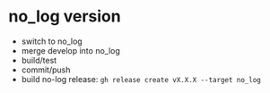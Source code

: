 # no_log version

* switch to no_log
* merge develop into no_log
* build/test
* commit/push
* build no-log release: `gh release create vX.X.X --target no_log`

